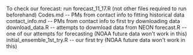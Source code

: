 To check our forecast: run forecast_11_17.R (not other files required to run beforehand)
Codes.md -- PMs from contact info to fitting historical data
contact_info.md -- PMs from contact info to first try downloading data
download_data.R -- attempts to dowmload data from NEON
forecast.R -- one of our attempts for forecasting (NOAA future data won't work in this)
initial_ensemble_1st_try.R -- our first try (NOAA future data won't work in this)
